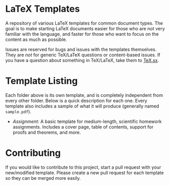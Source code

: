 # LaTeX Templates
A repository of various LaTeX templates for common document types. The goal is to make starting LaTeX documents easier for those who are not very familiar with the language, and faster for those who want to focus on the content as much as possible.

Issues are reserved for bugs and issues with the templates themselves. They are *not* for generic TeX/LaTeX questions or content-based issues. If you have a question about something in TeX/LaTeX, take them to [TeX.sx](tex.stackexchange.com).


# Template Listing
Each folder above is its own template, and is completely independent from every other folder. Below is a quick description for each one. Every template also includes a sample of what it will produce (generally named `sample.pdf`).

  - *Assignment:* A basic template for medium-length, scientific homework assignments. Includes a cover page, table of contents, support for proofs and theorems, and more.


# Contributing
If you would like to contribute to this project, start a pull request with your new/modified template. Please create a new pull request for each template so they can be merged more easily.
